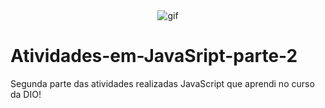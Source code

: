 <div align="center">
  <img src="https://media.tenor.com/TReUojNlZ6wAAAAi/js-javascript.gif" alt="gif">
</div>

# Atividades-em-JavaSript-parte-2
Segunda parte das atividades realizadas JavaScript que aprendi no curso da DIO!
